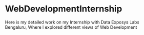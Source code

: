 # WebDevelopmentInternship
Here is my detailed work on my Internship with Data Exposys Labs Bengaluru, Where I explored different views of Web Development
